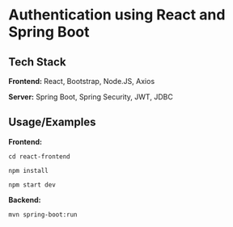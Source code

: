 
# Authentication using React and Spring Boot



## Tech Stack

**Frontend:** React, Bootstrap, Node.JS, Axios

**Server:** Spring Boot, Spring Security, JWT, JDBC

## Usage/Examples

**Frontend:**

    cd react-frontend

    npm install

    npm start dev

**Backend:**

    mvn spring-boot:run 

    